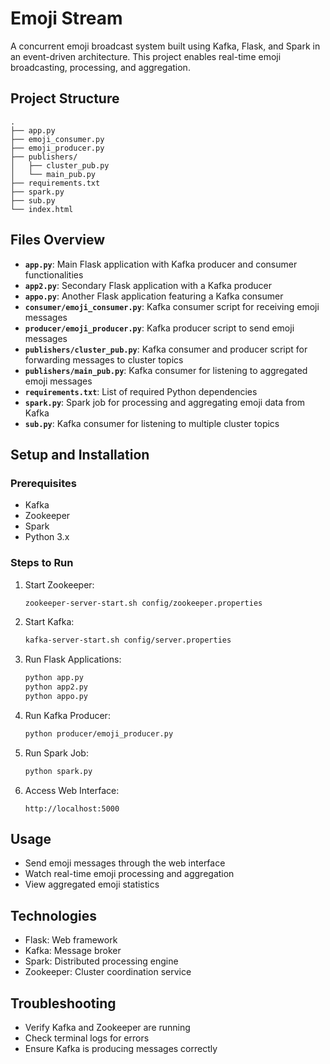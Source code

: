 # Emoji Stream

A concurrent emoji broadcast system built using Kafka, Flask, and Spark in an event-driven architecture. This project enables real-time emoji broadcasting, processing, and aggregation.

## Project Structure

```plaintext
.
├── app.py
├── emoji_consumer.py
├── emoji_producer.py
├── publishers/
│   ├── cluster_pub.py
│   └── main_pub.py
├── requirements.txt
├── spark.py
├── sub.py
└── index.html
```

## Files Overview

- **`app.py`**: Main Flask application with Kafka producer and consumer functionalities
- **`app2.py`**: Secondary Flask application with a Kafka producer
- **`appo.py`**: Another Flask application featuring a Kafka consumer
- **`consumer/emoji_consumer.py`**: Kafka consumer script for receiving emoji messages
- **`producer/emoji_producer.py`**: Kafka producer script to send emoji messages
- **`publishers/cluster_pub.py`**: Kafka consumer and producer script for forwarding messages to cluster topics
- **`publishers/main_pub.py`**: Kafka consumer for listening to aggregated emoji messages
- **`requirements.txt`**: List of required Python dependencies
- **`spark.py`**: Spark job for processing and aggregating emoji data from Kafka
- **`sub.py`**: Kafka consumer for listening to multiple cluster topics

## Setup and Installation

### Prerequisites

- Kafka
- Zookeeper
- Spark
- Python 3.x

### Steps to Run

1. Start Zookeeper:
   ```bash
   zookeeper-server-start.sh config/zookeeper.properties
   ```

2. Start Kafka:
   ```bash
   kafka-server-start.sh config/server.properties
   ```

3. Run Flask Applications:
   ```bash
   python app.py
   python app2.py
   python appo.py
   ```

4. Run Kafka Producer:
   ```bash
   python producer/emoji_producer.py
   ```

5. Run Spark Job:
   ```bash
   python spark.py
   ```

6. Access Web Interface:
   ```
   http://localhost:5000
   ```

## Usage

- Send emoji messages through the web interface
- Watch real-time emoji processing and aggregation
- View aggregated emoji statistics

## Technologies

- Flask: Web framework
- Kafka: Message broker
- Spark: Distributed processing engine
- Zookeeper: Cluster coordination service

## Troubleshooting

- Verify Kafka and Zookeeper are running
- Check terminal logs for errors
- Ensure Kafka is producing messages correctly
